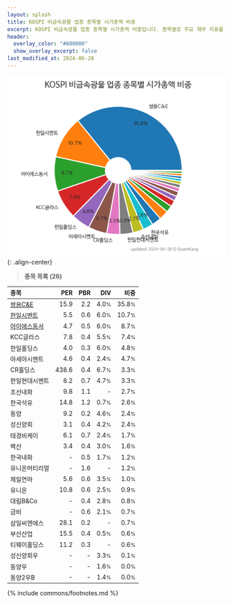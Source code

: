 ```yaml
---
layout: splash
title: KOSPI 비금속광물 업종 종목별 시가총액 비중
excerpt: KOSPI 비금속광물 업종 종목별 시가총액 비중입니다. 종목별로 주요 재무 지표를 함께 표시합니다.
header:
  overlay_color: "#800000"
  show_overlay_excerpt: false
last_modified_at: 2024-06-28
---
```



![KOSPI 비금속광물 업종 종목별 시가총액 비중](/stats/sector/images/kospi_업종_비금속광물_종목.png){: .align-center}


> **종목 목록 (26)**<a id="list"></a>

| **종목** | **PER** | **PBR** | **DIV** | **비중** |
| :------- | ------: | ------: | ------: | -------: |
| [쌍용C&E](/003410/) | 15.9 | 2.2 | 4.0<small>%</small> | 35.8<small>%</small> |
| [한일시멘트](/300720/) | 5.5 | 0.6 | 6.0<small>%</small> | 10.7<small>%</small> |
| [아이에스동서](/010780/) | 4.7 | 0.5 | 6.0<small>%</small> | 8.7<small>%</small> |
| KCC글라스 | 7.8 | 0.4 | 5.5<small>%</small> | 7.4<small>%</small> |
| 한일홀딩스 | 4.0 | 0.3 | 6.0<small>%</small> | 4.8<small>%</small> |
| 아세아시멘트 | 4.6 | 0.4 | 2.4<small>%</small> | 4.7<small>%</small> |
| CR홀딩스 | 438.6 | 0.4 | 6.7<small>%</small> | 3.3<small>%</small> |
| 한일현대시멘트 | 8.2 | 0.7 | 4.7<small>%</small> | 3.3<small>%</small> |
| 조선내화 | 9.8 | 1.1 | - | 2.7<small>%</small> |
| 한국석유 | 14.8 | 1.2 | 0.7<small>%</small> | 2.6<small>%</small> |
| 동양 | 9.2 | 0.2 | 4.6<small>%</small> | 2.4<small>%</small> |
| 성신양회 | 3.1 | 0.4 | 4.2<small>%</small> | 2.4<small>%</small> |
| 태경비케이 | 6.1 | 0.7 | 2.4<small>%</small> | 1.7<small>%</small> |
| 벽산 | 3.4 | 0.4 | 3.0<small>%</small> | 1.6<small>%</small> |
| 한국내화 | - | 0.5 | 1.7<small>%</small> | 1.2<small>%</small> |
| 유니온머티리얼 | - | 1.6 | - | 1.2<small>%</small> |
| 제일연마 | 5.6 | 0.6 | 3.5<small>%</small> | 1.0<small>%</small> |
| 유니온 | 10.8 | 0.6 | 2.5<small>%</small> | 0.9<small>%</small> |
| 대림B&Co | - | 0.4 | 2.8<small>%</small> | 0.8<small>%</small> |
| 금비 | - | 0.6 | 2.1<small>%</small> | 0.7<small>%</small> |
| 삼일씨엔에스 | 28.1 | 0.2 | - | 0.7<small>%</small> |
| 부산산업 | 15.5 | 0.4 | 0.5<small>%</small> | 0.6<small>%</small> |
| 티웨이홀딩스 | 11.2 | 0.3 | - | 0.6<small>%</small> |
| 성신양회우 | - | - | 3.3<small>%</small> | 0.1<small>%</small> |
| 동양우 | - | - | 1.6<small>%</small> | 0.0<small>%</small> |
| 동양2우B | - | - | 1.4<small>%</small> | 0.0<small>%</small> |

{% include commons/footnotes.md %}